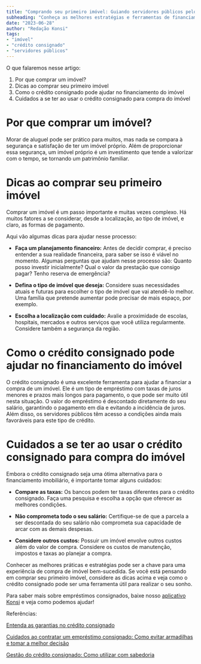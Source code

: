 ```yaml
---
title: "Comprando seu primeiro imóvel: Guiando servidores públicos pelo processo"
subheading: "Conheça as melhores estratégias e ferramentas de financiamento, incluindo o crédito consignado, para tornar o sonho da casa própria uma realidade."
date: "2023-06-28"
author: "Redação Konsi"
tags:
- "imóvel"
- "crédito consignado"
- "servidores públicos"
---
```


O que falaremos nesse artigo:

1. Por que comprar um imóvel?
2. Dicas ao comprar seu primeiro imóvel
3. Como o crédito consignado pode ajudar no financiamento do imóvel
4. Cuidados a se ter ao usar o crédito consignado para compra do imóvel

# Por que comprar um imóvel?

Morar de aluguel pode ser prático para muitos, mas nada se compara à segurança e satisfação de ter um imóvel próprio. Além de proporcionar essa segurança, um imóvel próprio é um investimento que tende a valorizar com o tempo, se tornando um patrimônio familiar.

# Dicas ao comprar seu primeiro imóvel

Comprar um imóvel é um passo importante e muitas vezes complexo. Há muitos fatores a se considerar, desde a localização, ao tipo de imóvel, e claro, as formas de pagamento.

Aqui vão algumas dicas para ajudar nesse processo:

- **Faça um planejamento financeiro:** Antes de decidir comprar, é preciso entender a sua realidade financeira, para saber se isso é viável no momento. Algumas perguntas que ajudam nesse processo são: Quanto posso investir inicialmente? Qual o valor da prestação que consigo pagar? Tenho reserva de emergência?

- **Defina o tipo de imóvel que deseja:** Considere suas necessidades atuais e futuras para escolher o tipo de imóvel que vai atendê-lo melhor. Uma família que pretende aumentar pode precisar de mais espaço, por exemplo.

- **Escolha a localização com cuidado:** Avalie a proximidade de escolas, hospitais, mercados e outros serviços que você utiliza regularmente. Considere também a segurança da região.

# Como o crédito consignado pode ajudar no financiamento do imóvel

O crédito consignado é uma excelente ferramenta para ajudar a financiar a compra de um imóvel. Ele é um tipo de empréstimo com taxas de juros menores e prazos mais longos para pagamento, o que pode ser muito útil nesta situação. O valor do empréstimo é descontado diretamente do seu salário, garantindo o pagamento em dia e evitando a incidência de juros. Além disso, os servidores públicos têm acesso a condições ainda mais favoráveis para este tipo de crédito.

# Cuidados a se ter ao usar o crédito consignado para compra do imóvel

Embora o crédito consignado seja uma ótima alternativa para o financiamento imobiliário, é importante tomar alguns cuidados:

- **Compare as taxas:** Os bancos podem ter taxas diferentes para o crédito consignado. Faça uma pesquisa e escolha a opção que oferecer as melhores condições.

- **Não comprometa todo o seu salário:** Certifique-se de que a parcela a ser descontada do seu salário não comprometa sua capacidade de arcar com as demais despesas.

- **Considere outros custos:** Possuir um imóvel envolve outros custos além do valor de compra. Considere os custos de manutenção, impostos e taxas ao planejar a compra.

Conhecer as melhores práticas e estratégias pode ser a chave para uma experiência de compra de imóvel bem-sucedida. Se você está pensando em comprar seu primeiro imóvel, considere as dicas acima e veja como o crédito consignado pode ser uma ferramenta útil para realizar o seu sonho.

Para saber mais sobre empréstimos consignados, baixe nosso [aplicativo Konsi](http://download.com.br/Konsi) e veja como podemos ajudar!

Referências:

[Entenda as garantias no crédito consignado](/entendendo-as-garantias-no-crdito-consignado.md)

[Cuidados ao contratar um empréstimo consignado: Como evitar armadilhas e tomar a melhor decisão](/cuidados-ao-contratar-um-emprstimo-consignado-como-evitar-armadilhas-e-tomar-a-melhor-deciso)

[Gestão do crédito consignado: Como utilizar com sabedoria](/gesto-do-crdito-consignado-como-utilizar-com-sabedoria.md)